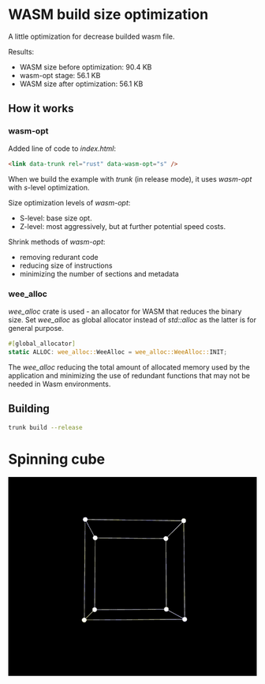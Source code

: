 # WASM build size optimization
A little optimization for decrease builded wasm file.

Results:
- WASM size before optimization: 90.4 KB
- wasm-opt stage: 56.1 KB
- WASM size after optimization: 56.1 KB

## How it works
### wasm-opt
Added line of code to *index.html*:
```html
<link data-trunk rel="rust" data-wasm-opt="s" />
```
When we build the example with *trunk* (in release mode), it uses *wasm-opt* with *s*-level optimization.

Size optimization levels of *wasm-opt*:
  - S-level: base size opt.
  - Z-level: most aggressively, but at further potential speed costs.

Shrink methods of *wasm-opt*:
  - removing redurant code
  - reducing size of instructions
  - minimizing the number of sections and metadata

### wee_alloc
*wee_alloc* crate is used - an allocator for WASM that reduces the binary size.
Set *wee_alloc* as global allocator instead of *std::alloc* as the latter is for general purpose.
```rust
#[global_allocator]
static ALLOC: wee_alloc::WeeAlloc = wee_alloc::WeeAlloc::INIT;
```
The *wee_alloc* reducing the total amount of allocated memory used by the application and minimizing the use of redundant functions that may not be needed in Wasm environments.

## Building
```bash
trunk build --release
```

# Spinning cube
![](./spinning_cube.gif)
